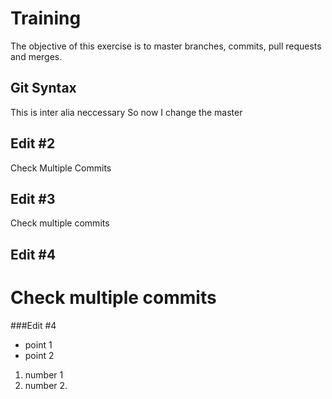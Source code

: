 # Training
The objective of this exercise is to master branches, commits, pull requests and merges.
## Git Syntax
This is inter alia neccessary 
So now I change the master
## Edit #2
Check Multiple Commits
## Edit #3
Check multiple commits
## Edit #4
Check multiple commits
=======
###Edit #4
- point 1
- point 2
1. number 1
2. number 2.


